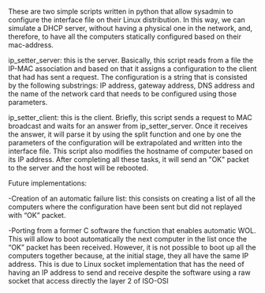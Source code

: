 These are two simple scripts written in python that allow sysadmin to configure the interface file on their Linux distribution. In this way, we can simulate a DHCP server, without having a physical one in the network, and, therefore, to have all the computers statically configured based on their mac-address.

ip_setter_server: this is the server. Basically, this script reads from a file the IP-MAC association and based on that it assigns a configuration to the client that had has sent a request. The configuration is a string that is consisted by the following substrings: IP address, gateway address, DNS address and the name of the network card that needs to be configured using those parameters.

ip_setter_client: this is the client. Briefly, this script sends a request to MAC broadcast and waits for an answer from ip_setter_server. Once it receives the answer, it will parse it by using the split function and one by one the parameters of the configuration will be extrapolated and written into the interface file. This script also modifies the hostname of computer based on its IP address. After completing all these tasks, it will send an "OK" packet to the server and the host will be rebooted.

Future implementations: 

-Creation of an automatic failure list: this consists on creating a list of all the computers where the configuration have been sent but did not replayed with “OK” packet.

-Porting from a former C software the function that enables automatic WOL. This will allow to boot automatically the next computer in the list once the “OK” packet has been received. However, it is not possible to boot up all the computers together because, at the initial stage, they all have the same IP address. This is due to Linux socket implementation that has the need of having an IP address to send and receive despite the software using a raw socket that access directly the layer 2 of ISO-OSI
